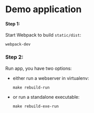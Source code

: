 # Demo application

#### Step 1:

Start Webpack to build `static/dist`:
```
webpack-dev
```

### Step 2:

Run app, you have two options:
  * either run a webserver in virtualenv:
    ```
    make rebuild-run
    ```

  * or run a standalone executable:
    ```
    make rebuild-exe-run
    ```
